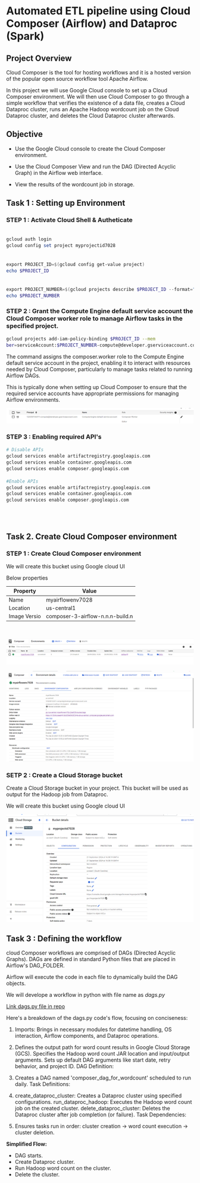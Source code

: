 # Automated ETL pipeline using Cloud Composer (Airflow) and Dataproc (Spark)

## Project Overview

Cloud Composer is the tool for hosting workflows and it is a hosted version of the popular open source workflow tool Apache Airflow.

In this project we will use Google Cloud console to set up a Cloud Composer environment. We will then use Cloud Composer to go through a simple workflow that verifies the existence of a data file, creates a Cloud Dataproc cluster, runs an Apache Hadoop wordcount job on the Cloud Dataproc cluster, and deletes the Cloud Dataproc cluster afterwards.


## Objective

* Use the Google Cloud console to create the Cloud Composer environment.

* Use the Cloud Composer View and run the DAG (Directed Acyclic Graph) in the Airflow web interface.

* View the results of the wordcount job in storage.


## Task 1 : Setting up Environment 

### STEP 1 : Activate Cloud Shell & Autheticate 

```powershell

gcloud auth login
gcloud config set project myprojectid7028


export PROJECT_ID=$(gcloud config get-value project)
echo $PROJECT_ID


export PROJECT_NUMBER=$(gcloud projects describe $PROJECT_ID --format="value(projectNumber)")
echo $PROJECT_NUMBER
```

### STEP 2 : Grant the Compute Engine default service account the Cloud Composer worker role to manage Airflow tasks in the specified project.

```bash
gcloud projects add-iam-policy-binding $PROJECT_ID --mem
ber=serviceAccount:$PROJECT_NUMBER-compute@developer.gserviceaccount.com --role=roles/composer.worker
```

The command assigns the composer.worker role to the Compute Engine default service account in the project, enabling it to interact with resources needed by Cloud Composer, particularly to manage tasks related to running Airflow DAGs.

This is typically done when setting up Cloud Composer to ensure that the required service accounts have appropriate permissions for managing Airflow environments.

![alt text](screenshot/image.png)

### STEP 3 : Enabling required API's

```bash
# Disable APIs
gcloud services enable artifactregistry.googleapis.com
gcloud services enable container.googleapis.com
gcloud services enable composer.googleapis.com

#Enable APIs
gcloud services enable artifactregistry.googleapis.com
gcloud services enable container.googleapis.com
gcloud services enable composer.googleapis.com

```
<br>
<br>

## Task 2. Create Cloud Composer environment

### STEP 1 : Create Cloud Composer environment

We will create this bucket using Google cloud UI 

Below properties 

| Property | Value | 
|----------|----------|
| Name   | myairflowenv7028  | 
| Location   | us-central1   | 
| Image Versio   | composer-3-airflow-n.n.n-build.n    | 

<br>

![alt text](<screenshot/airflow ui.png>)

![alt text](screenshot/airflow_env_config.png)

### SETP 2 : Create a Cloud Storage bucket

Create a Cloud Storage bucket in your project. This bucket will be used as output for the Hadoop job from Dataproc.

We will create this bucket using Google cloud UI 

![alt text](screenshot/buckt_created_ss.png)


## Task 3 :  Defining the workflow

cloud Composer workflows are comprised of DAGs (Directed Acyclic Graphs). DAGs are defined in standard Python files that are placed in Airflow's DAG_FOLDER. 

Airflow will execute the code in each file to dynamically build the DAG objects.

We will develope a workflow in python with file name as *dags.py*

[Link dags.py file in repo](https://github.com/salman-shaikh7/Automated-ETL-pipeline-for-word-count-using-Cloud-Composer-Airflow/blob/main/dags.py)

Here's a breakdown of the dags.py code's flow, focusing on conciseness:


1.  Imports: Brings in necessary modules for datetime handling, OS interaction, Airflow components, and Dataproc operations.


2.  Defines the output path for word count results in Google Cloud Storage (GCS).
Specifies the Hadoop word count JAR location and input/output arguments.
Sets up default DAG arguments like start date, retry behavior, and project ID.
DAG Definition:

3.  Creates a DAG named 'composer_dag_for_wordcount' scheduled to run daily.
Task Definitions:

4.  create_dataproc_cluster: Creates a Dataproc cluster using specified configurations.
run_dataproc_hadoop: Executes the Hadoop word count job on the created cluster.
delete_dataproc_cluster: Deletes the Dataproc cluster after job completion (or failure).
Task Dependencies:

5.  Ensures tasks run in order: cluster creation -> word count execution -> cluster deletion.

**Simplified Flow:**
*  DAG starts.
*  Create Dataproc cluster.
*   Run Hadoop word count on the cluster.
*   Delete the cluster.

